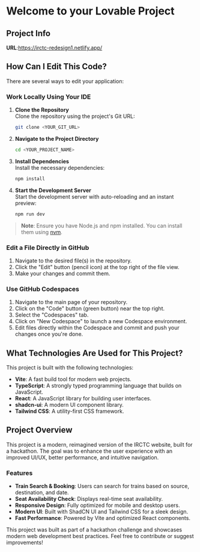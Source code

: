 # Welcome to your Lovable Project

## Project Info

**URL**:https://irctc-redesign1.netlify.app/

## How Can I Edit This Code?

There are several ways to edit your application:

### Work Locally Using Your IDE

1. **Clone the Repository**  
   Clone the repository using the project's Git URL:
   ```sh
   git clone <YOUR_GIT_URL>
   ```

2. **Navigate to the Project Directory**  
   ```sh
   cd <YOUR_PROJECT_NAME>
   ```

3. **Install Dependencies**  
   Install the necessary dependencies:
   ```sh
   npm install
   ```

4. **Start the Development Server**  
   Start the development server with auto-reloading and an instant preview:
   ```sh
   npm run dev
   ```

> **Note**: Ensure you have Node.js and npm installed. You can install them using [nvm](https://github.com/nvm-sh/nvm#installing-and-updating).

### Edit a File Directly in GitHub

1. Navigate to the desired file(s) in the repository.
2. Click the "Edit" button (pencil icon) at the top right of the file view.
3. Make your changes and commit them.

### Use GitHub Codespaces

1. Navigate to the main page of your repository.
2. Click on the "Code" button (green button) near the top right.
3. Select the "Codespaces" tab.
4. Click on "New Codespace" to launch a new Codespace environment.
5. Edit files directly within the Codespace and commit and push your changes once you're done.

## What Technologies Are Used for This Project?

This project is built with the following technologies:

- **Vite**: A fast build tool for modern web projects.
- **TypeScript**: A strongly typed programming language that builds on JavaScript.
- **React**: A JavaScript library for building user interfaces.
- **shadcn-ui**: A modern UI component library.
- **Tailwind CSS**: A utility-first CSS framework.

## Project Overview

This project is a modern, reimagined version of the IRCTC website, built for a hackathon. The goal was to enhance the user experience with an improved UI/UX, better performance, and intuitive navigation.

### Features

- **Train Search & Booking**: Users can search for trains based on source, destination, and date.
- **Seat Availability Check**: Displays real-time seat availability.
- **Responsive Design**: Fully optimized for mobile and desktop users.
- **Modern UI**: Built with ShadCN UI and Tailwind CSS for a sleek design.
- **Fast Performance**: Powered by Vite and optimized React components.

This project was built as part of a hackathon challenge and showcases modern web development best practices. Feel free to contribute or suggest improvements!
